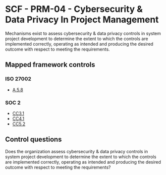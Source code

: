 # SCF - PRM-04 - Cybersecurity & Data Privacy In Project Management
Mechanisms exist to assess cybersecurity & data privacy controls in system project development to determine the extent to which the controls are implemented correctly, operating as intended and producing the desired outcome with respect to meeting the requirements.
## Mapped framework controls
### ISO 27002
- [A.5.8](../iso27002/a-5.md#a58)
  
### SOC 2
- [CC3.1](../soc2/cc31.md)
- [CC4.1](../soc2/cc41.md)
- [CC5.2](../soc2/cc52.md)
  
## Control questions
Does the organization assess cybersecurity & data privacy controls in system project development to determine the extent to which the controls are implemented correctly, operating as intended and producing the desired outcome with respect to meeting the requirements?
  